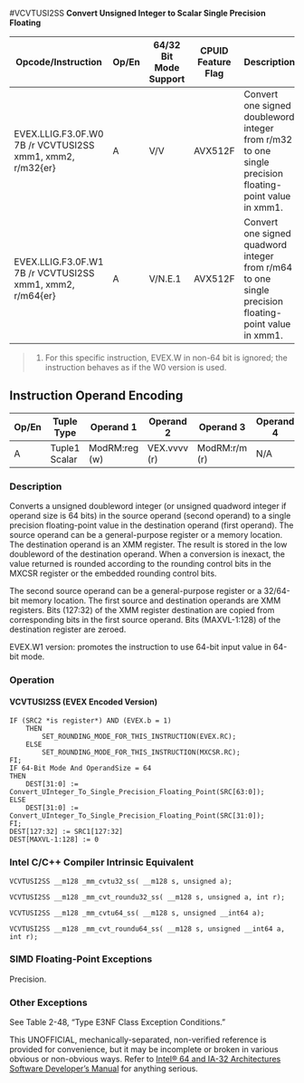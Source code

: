#VCVTUSI2SS
**Convert Unsigned Integer to Scalar Single Precision Floating**

| Opcode/Instruction                                        | Op/En | 64/32 Bit Mode Support | CPUID Feature Flag | Description                                                                                            |
| --------------------------------------------------------- | ----- | ---------------------- | ------------------ | ------------------------------------------------------------------------------------------------------ |
| EVEX.LLIG.F3.0F.W0 7B /r VCVTUSI2SS xmm1, xmm2, r/m32{er} | A     | V/V                    | AVX512F            | Convert one signed doubleword integer from r/m32 to one single precision floating-point value in xmm1. |
| EVEX.LLIG.F3.0F.W1 7B /r VCVTUSI2SS xmm1, xmm2, r/m64{er} | A     | V/N.E.1                | AVX512F            | Convert one signed quadword integer from r/m64 to one single precision floating-point value in xmm1.   |

> 1. For this specific instruction, EVEX.W in non-64 bit is ignored; the instruction behaves as if the W0 version is used.

## Instruction Operand Encoding

| Op/En | Tuple Type    | Operand 1     | Operand 2    | Operand 3     | Operand 4 |
| ----- | ------------- | ------------- | ------------ | ------------- | --------- |
| A     | Tuple1 Scalar | ModRM:reg (w) | VEX.vvvv (r) | ModRM:r/m (r) | N/A       |

### Description

Converts a unsigned doubleword integer (or unsigned quadword integer if operand size is 64 bits) in the source operand (second operand) to a single precision floating-point value in the destination operand (first operand). The source operand can be a general-purpose register or a memory location. The destination operand is an XMM register. The result is stored in the low doubleword of the destination operand. When a conversion is inexact, the value returned is rounded according to the rounding control bits in the MXCSR register or the embedded rounding control bits.

The second source operand can be a general-purpose register or a 32/64-bit memory location. The first source and destination operands are XMM registers. Bits (127:32) of the XMM register destination are copied from corresponding bits in the first source operand. Bits (MAXVL-1:128) of the destination register are zeroed.

EVEX.W1 version: promotes the instruction to use 64-bit input value in 64-bit mode.

### Operation

#### VCVTUSI2SS (EVEX Encoded Version)

```
IF (SRC2 *is register*) AND (EVEX.b = 1)
    THEN
        SET_ROUNDING_MODE_FOR_THIS_INSTRUCTION(EVEX.RC);
    ELSE
        SET_ROUNDING_MODE_FOR_THIS_INSTRUCTION(MXCSR.RC);
FI;
IF 64-Bit Mode And OperandSize = 64
THEN
    DEST[31:0] := Convert_UInteger_To_Single_Precision_Floating_Point(SRC[63:0]);
ELSE
    DEST[31:0] := Convert_UInteger_To_Single_Precision_Floating_Point(SRC[31:0]);
FI;
DEST[127:32] := SRC1[127:32]
DEST[MAXVL-1:128] := 0

```

### Intel C/C++ Compiler Intrinsic Equivalent

```
VCVTUSI2SS __m128 _mm_cvtu32_ss( __m128 s, unsigned a);

```

```
VCVTUSI2SS __m128 _mm_cvt_roundu32_ss( __m128 s, unsigned a, int r);

```

```
VCVTUSI2SS __m128 _mm_cvtu64_ss( __m128 s, unsigned __int64 a);

```

```
VCVTUSI2SS __m128 _mm_cvt_roundu64_ss( __m128 s, unsigned __int64 a, int r);

```

### SIMD Floating-Point Exceptions

Precision.

### Other Exceptions

See Table 2-48, “Type E3NF Class Exception Conditions.”

This UNOFFICIAL, mechanically-separated, non-verified reference is provided for convenience, but it may be
incomplete or broken in various obvious or non-obvious
ways. Refer to [Intel® 64 and IA-32 Architectures Software Developer’s Manual](https://software.intel.com/en-us/download/intel-64-and-ia-32-architectures-sdm-combined-volumes-1-2a-2b-2c-2d-3a-3b-3c-3d-and-4) for anything serious.
